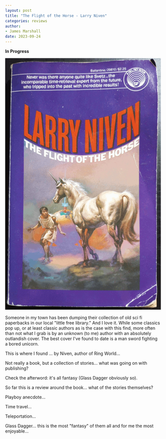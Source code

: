 ```yaml
---
layout: post
title: "The Flight of the Horse - Larry Niven"
categories: reviews
author:
- James Marshall
date: 2023-09-24
---
```


__In Progress__

![Cover of The Flight of the Horse. The illustrator made the interesting choice of placing the unicorn's rear in the foreground. A man is approaching cautiously and a machine can be seen in the background.](the_flight_of_the_horse_cover.png)

Someone in my town has been dumping their collection of old sci fi paperbacks in our local "little free library."
And I love it.
While some classics pop up, or at least classic authors as is the case with this find, more often than not what I grab is by an unknown (to me) author with an absolutely outlandish cover.
The best cover I've found to date is a man sword fighting a bored unicorn.

This is where I found ... by Niven, author of Ring World...

Not really a book, but a collection of stories... what was going on with publishing?

Check the afterword: it's all fantasy (Glass Dagger obviously so).

So far this is a review around the book... what of the stories themselves?

Playboy anecdote...

Time travel...

Teleportation...

Glass Dagger... this is the most "fantasy" of them all and for me the most enjoyable...
